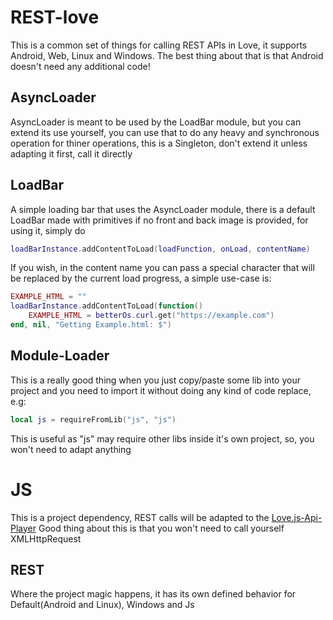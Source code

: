 # REST-love
This is a common set of things for calling REST APIs in Love, it supports Android, Web, Linux and Windows.
The best thing about that is that Android doesn't need any additional code!

## AsyncLoader
AsyncLoader is meant to be used by the LoadBar module, but you can extend its use yourself, you can use that
to do any heavy and synchronous operation for thiner operations, this is a Singleton, don't extend it unless
adapting it first, call it directly

## LoadBar
A simple loading bar that uses the AsyncLoader module, there is a default LoadBar made with primitives if no
front and back image is provided, for using it, simply do
```lua
loadBarInstance.addContentToLoad(loadFunction, onLoad, contentName)
```
If you wish, in the content name you can pass a special character that will be replaced by the current load progress,
a simple use-case is:
```lua
EXAMPLE_HTML = ""
loadBarInstance.addContentToLoad(function()
    EXAMPLE_HTML = betterOs.curl.get("https://example.com")
end, nil, "Getting Example.html: $")
```

## Module-Loader
This is a really good thing when you just copy/paste some lib into your project and you need to import it without doing
any kind of code replace, e.g:
```lua
local js = requireFromLib("js", "js")
```
This is useful as "js" may require other libs inside it's own project, so, you won't need to adapt anything

# JS
This is a project dependency, REST calls will be adapted to the [Love.js-Api-Player](https://github.com/MrcSnm/Love.js-Api-Player)
Good thing about this is that you won't need to call yourself XMLHttpRequest


## REST
Where the project magic happens, it has its own defined behavior for Default(Android and Linux), Windows and Js

